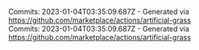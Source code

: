 Commits: 2023-01-04T03:35:09.687Z - Generated via https://github.com/marketplace/actions/artificial-grass
<br>
Commits: 2023-01-04T03:35:09.687Z - Generated via https://github.com/marketplace/actions/artificial-grass
<br>
